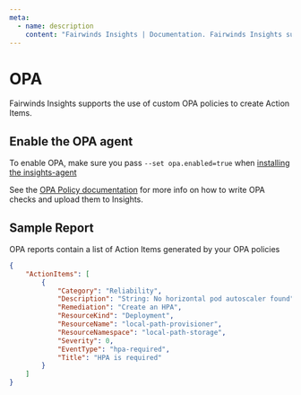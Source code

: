 ```yaml
---
meta:
  - name: description
    content: "Fairwinds Insights | Documentation. Fairwinds Insights supports the use of custom OPA policies to create Action Items."
---
```

# OPA
Fairwinds Insights supports the use of custom OPA policies to create Action Items.

## Enable the OPA agent
To enable OPA, make sure you pass `--set opa.enabled=true` when
[installing the insights-agent](/run/agent/installation)

See the [OPA Policy documentation](/configure/policy/policy) for more info on how
to write OPA checks and upload them to Insights.

## Sample Report 
OPA reports contain a list of Action Items generated by your OPA policies
```json
{
    "ActionItems": [
        {
            "Category": "Reliability",
            "Description": "String: No horizontal pod autoscaler found",
            "Remediation": "Create an HPA",
            "ResourceKind": "Deployment",
            "ResourceName": "local-path-provisioner",
            "ResourceNamespace": "local-path-storage",
            "Severity": 0,
            "EventType": "hpa-required",
            "Title": "HPA is required"
        }
    ]
}
```